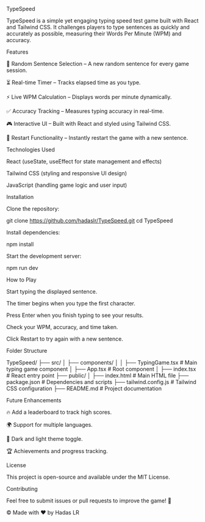 TypeSpeed

TypeSpeed is a simple yet engaging typing speed test game built with React and Tailwind CSS. It challenges players to type sentences as quickly and accurately as possible, measuring their Words Per Minute (WPM) and accuracy.

Features

🎯 Random Sentence Selection – A new random sentence for every game session.

⏳ Real-time Timer – Tracks elapsed time as you type.

⚡ Live WPM Calculation – Displays words per minute dynamically.

✅ Accuracy Tracking – Measures typing accuracy in real-time.

🎮 Interactive UI – Built with React and styled using Tailwind CSS.

🔄 Restart Functionality – Instantly restart the game with a new sentence.

Technologies Used

React (useState, useEffect for state management and effects)

Tailwind CSS (styling and responsive UI design)

JavaScript (handling game logic and user input)

Installation

Clone the repository:

git clone https://github.com/hadaslr/TypeSpeed.git
cd TypeSpeed

Install dependencies:

npm install

Start the development server:

npm run dev

How to Play

Start typing the displayed sentence.

The timer begins when you type the first character.

Press Enter when you finish typing to see your results.

Check your WPM, accuracy, and time taken.

Click Restart to try again with a new sentence.

Folder Structure

TypeSpeed/
├── src/
│   ├── components/
│   │   ├── TypingGame.tsx  # Main typing game component
│   ├── App.tsx             # Root component
│   ├── index.tsx           # React entry point
├── public/
│   ├── index.html          # Main HTML file
├── package.json            # Dependencies and scripts
├── tailwind.config.js      # Tailwind CSS configuration
├── README.md               # Project documentation

Future Enhancements

🔥 Add a leaderboard to track high scores.

🌍 Support for multiple languages.

🎨 Dark and light theme toggle.

🏆 Achievements and progress tracking.

License

This project is open-source and available under the MIT License.

Contributing

Feel free to submit issues or pull requests to improve the game! 🚀

©️ Made with ❤️ by Hadas LR

